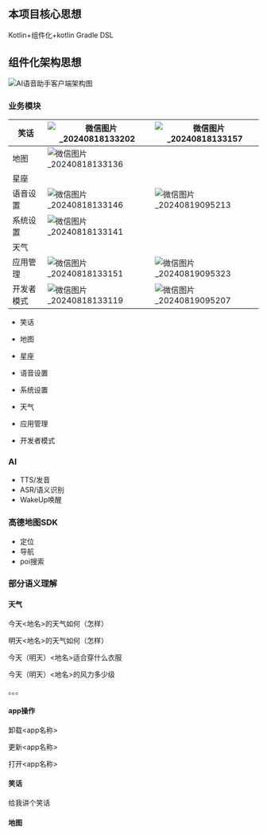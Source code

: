 ## 本项目核心思想

Kotlin+组件化+kotlin Gradle DSL

## 组件化架构思想

![AI语音助手客户端架构图](https://cdn.jsdelivr.net/gh/mlf0214/blogImage@main/img/202406261058116.png)

### 业务模块

| 笑话       | ![微信图片_20240818133202](https://cdn.jsdelivr.net/gh/mlf0214/blogImage@main/img/202408181337458.jpg) | ![微信图片_20240818133157](https://cdn.jsdelivr.net/gh/mlf0214/blogImage@main/img/202408181337315.jpg) |
| ---------- | ------------------------------------------------------------ | ------------------------------------------------------------ |
| 地图       | ![微信图片_20240818133136](https://cdn.jsdelivr.net/gh/mlf0214/blogImage@main/img/202408181338326.jpg) |                                                              |
| 星座       |                                                              |                                                              |
| 语音设置   | ![微信图片_20240818133146](https://cdn.jsdelivr.net/gh/mlf0214/blogImage@main/img/202408181338661.jpg) | ![微信图片_20240819095213](https://cdn.jsdelivr.net/gh/mlf0214/blogImage@main/img/202408190953690.jpg) |
| 系统设置   | ![微信图片_20240818133141](https://cdn.jsdelivr.net/gh/mlf0214/blogImage@main/img/202408181338850.jpg) |                                                              |
| 天气       |                                                              |                                                              |
| 应用管理   | ![微信图片_20240818133151](https://cdn.jsdelivr.net/gh/mlf0214/blogImage@main/img/202408181338320.jpg) | ![微信图片_20240819095323](https://cdn.jsdelivr.net/gh/mlf0214/blogImage@main/img/202408190953356.jpg) |
| 开发者模式 | ![微信图片_20240818133119](https://cdn.jsdelivr.net/gh/mlf0214/blogImage@main/img/202408190952496.jpg) | ![微信图片_20240819095207](https://cdn.jsdelivr.net/gh/mlf0214/blogImage@main/img/202408190952234.jpg) |



* 笑话

* 地图
* 星座
* 语音设置
* 系统设置
* 天气
* 应用管理
* 开发者模式

### AI

* TTS/发音
* ASR/语义识别
* WakeUp唤醒

### 高德地图SDK

* 定位
* 导航
* poi搜索

### 部分语义理解

#### 天气

今天<地名>的天气如何（怎样）

明天<地名>的天气如何（怎样）

今天（明天）<地名>适合穿什么衣服

今天（明天）<地名>的风力多少级

。。。

#### app操作

卸载<app名称>

更新<app名称>

打开<app名称>

#### 笑话

给我讲个笑话

#### 地图



